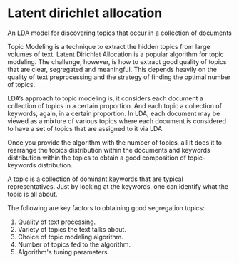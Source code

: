 # Latent dirichlet allocation
An LDA model for discovering topics that occur in a collection of documents

Topic Modeling is a technique to extract the hidden topics from large volumes of text. Latent Dirichlet Allocation is a popular algorithm for topic modeling. The challenge, however, is how to extract good quality of topics that are clear, segregated and meaningful. This depends heavily on the quality of text preprocessing and the strategy of finding the optimal number of topics.

LDA’s approach to topic modeling is, it considers each document a collection of topics in a certain proportion. And each topic a collection of keywords, again, in a certain proportion. In LDA, each document may be viewed as a mixture of various topics where each document is considered to have a set of topics that are assigned to it via LDA.

Once you provide the algorithm with the number of topics, all it does it to rearrange the topics distribution within the documents and keywords distribution within the topics to obtain a good composition of topic-keywords distribution.

A topic is a collection of dominant keywords that are typical representatives. Just by looking at the keywords, one can identify what the topic is all about.

The following are key factors to obtaining good segregation topics:
1. Quality of text processing.
2. Variety of topics the text talks about.
3. Choice of topic modeling algorithm.
4. Number of topics fed to the algorithm.
5. Algorithm's tuning parameters.
